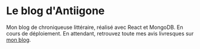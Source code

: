 # Le blog d'Antiigone
Mon blog de chroniqueuse littéraire, réalisé avec React et MongoDB. En cours de déploiement. 
En attendant, retrouvez toute mes avis livresques sur [mon blog](https://wendybaqueauteur.wixsite.com/website).
